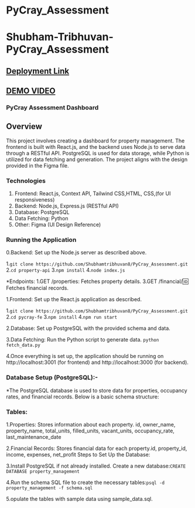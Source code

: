 # PyCray_Assessment

# Shubham-Tribhuvan-PyCray_Assessment

## [Deployment Link](https://py-cray-assessment.vercel.app)

## [DEMO VIDEO](https://www.loom.com/share/11d495a6ab714056af06b31caa0a1444?sid=9734f4b2-6978-4790-9ea6-4b5687b46683)

### PyCray Assessment Dashboard

## Overview

This project involves creating a dashboard for property management. The frontend is built with React.js, and the backend uses Node.js to serve data through a RESTful API. PostgreSQL is used for data storage, while Python is utilized for data fetching and generation. The project aligns with the design provided in the Figma file.


### Technologies

1) Frontend: React.js, Context API, Tailwind CSS,HTML, CSS,(for UI responsiveness)
2) Backend: Node.js, Express.js (RESTful API)
3) Database: PostgreSQL
4) Data Fetching: Python
5) Other: Figma (UI Design Reference)

### Running the Application
 0.Backend: Set up the Node.js server as described above. 

1.`git clone https://github.com/Shubhamtribhuvan8/PyCray_Assessment.git`
2.`cd property-api`
3.`npm install`
4.`node index.js`

*Endpoints:
1.GET /properties: Fetches property details.
3.GET /financial/:id: Fetches financial records.

 1.Frontend: Set up the React.js application as described. 

1.`git clone https://github.com/Shubhamtribhuvan8/PyCray_Assessment.git`
2.`cd pycray-fe`
3.`npm install`
4.`npm run start`
 
2.Database: Set up PostgreSQL with the provided schema and data. 



3.Data Fetching: Run the Python script to generate data. 
`python fetch_data.py `

4.Once everything is set up, the application should be running on http://localhost:3001 (for frontend) and http://localhost:3000 (for backend).



### Database Setup (PostgreSQL):-

*The PostgreSQL database is used to store data for properties, occupancy rates, and financial records. Below is a basic schema structure:

### Tables:

1.Properties: Stores information about each property.
id, owner_name, property_name, total_units, filled_units, vacant_units, occupancy_rate, last_maintenance_date

2.Financial Records: Stores financial data for each property.id, property_id, income, expenses, net_profit
Steps to Set Up the Database:

3.Install PostgreSQL if not already installed.
Create a new database:`CREATE DATABASE property_management`

4.Run the schema SQL file to create the necessary tables:`psql -d property_management -f schema.sql`

5.opulate the tables with sample data using sample_data.sql.

